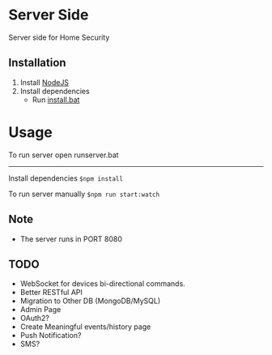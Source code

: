 # Server Side
Server side for Home Security

## Installation
1. Install [NodeJS][1]
2. Install dependencies
    - Run [install.bat][2]

[1]: https://nodejs.org/en/
[2]: ./install.bat


# Usage
To run server open runserver.bat

---

Install dependencies
`$npm install`

To run server manually
`$npm run start:watch`

## Note
- The server runs in PORT 8080


## TODO
- WebSocket for devices bi-directional commands.
- Better RESTful API
- Migration to Other DB (MongoDB/MySQL)
- Admin Page
- OAuth2?
- Create Meaningful events/history page
- Push Notification?
- SMS?



